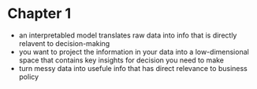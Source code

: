 # Chapter 1
- an interpretabled model translates raw data into info that is directly relavent to decision-making
- you want to project the information in your data into a low-dimensional space that contains key insights for decision you need to make
- turn messy data into usefule info that has direct relevance to business policy